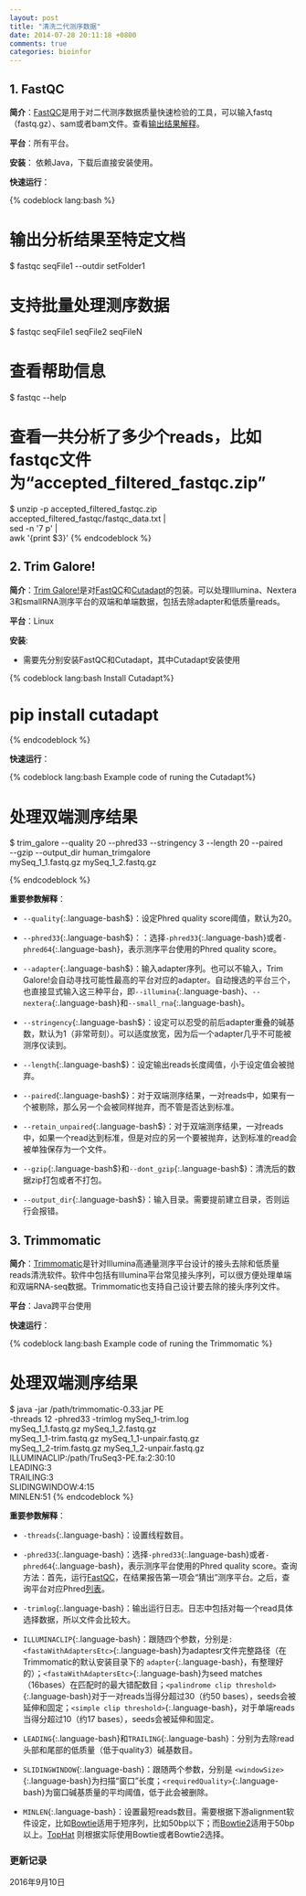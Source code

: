 ```yaml
---
layout: post
title: "清洗二代测序数据"
date: 2014-07-28 20:11:18 +0800
comments: true
categories: bioinfor
---
```


## 1. FastQC ##

**简介**：[FastQC](http://www.bioinformatics.babraham.ac.uk/projects/fastqc/)是用于对二代测序数据质量快速检验的工具，可以输入fastq（fastq.gz）、sam或者bam文件。查看[输出结果解释](http://www.bioinformatics.nl/courses/RNAseq/FastQC_Manual.pdf)。

<!--more-->

**平台**：所有平台。

**安装**： 依赖Java，下载后直接安装使用。

**快速运行**：

{% codeblock lang:bash %}
# 输出分析结果至特定文档
$ fastqc seqFile1 --outdir setFolder1

# 支持批量处理测序数据
$ fastqc seqFile1 seqFile2 seqFileN

# 查看帮助信息
$ fastqc --help

# 查看一共分析了多少个reads，比如fastqc文件为“accepted_filtered_fastqc.zip”
$ unzip -p accepted_filtered_fastqc.zip accepted_filtered_fastqc/fastqc_data.txt | \
      sed -n '7 p' | \
      awk '{print $3}'
{% endcodeblock %}

## 2. Trim Galore! ##

**简介**：[Trim Galore!](http://www.bioinformatics.babraham.ac.uk/projects/trim_galore/)是对[FastQC](http://www.bioinformatics.babraham.ac.uk/projects/fastqc/)和[Cutadapt](https://cutadapt.readthedocs.org/en/stable/installation.html)的包装。可以处理Illumina、Nextera 3和smallRNA测序平台的双端和单端数据，包括去除adapter和低质量reads。

**平台**：Linux

**安装**:

* 需要先分别安装FastQC和Cutadapt，其中Cutadapt安装使用

{% codeblock lang:bash Install Cutadapt%}
# pip install cutadapt
{% endcodeblock %}

**快速运行**：

{% codeblock lang:bash Example code of runing the Cutadapt%}
# 处理双端测序结果
$ trim_galore --quality 20 --phred33 --stringency 3 --length 20 --paired \
              --gzip --output_dir human_trimgalore \
              mySeq_1_1.fastq.gz mySeq_1_2.fastq.gz

{% endcodeblock %}

**重要参数解释**：

* `--quality`{:.language-bash$}：设定Phred quality score阈值，默认为20。

* `--phred33`{:.language-bash$}：：选择`-phred33`{:.language-bash}或者`-phred64`{:.language-bash}，表示测序平台使用的Phred quality score。

* `--adapter`{:.language-bash$}：输入adapter序列。也可以不输入，Trim Galore!会自动寻找可能性最高的平台对应的adapter。自动搜选的平台三个，也直接显式输入这三种平台，即`--illumina`{:.language-bash}、`--nextera`{:.language-bash}和`--small_rna`{:.language-bash}。

* `--stringency`{:.language-bash$}：设定可以忍受的前后adapter重叠的碱基数，默认为1（非常苛刻）。可以适度放宽，因为后一个adapter几乎不可能被测序仪读到。

* `--length`{:.language-bash$}：设定输出reads长度阈值，小于设定值会被抛弃。

* `--paired`{:.language-bash$}：对于双端测序结果，一对reads中，如果有一个被剔除，那么另一个会被同样抛弃，而不管是否达到标准。

* `--retain_unpaired`{:.language-bash$}：对于双端测序结果，一对reads中，如果一个read达到标准，但是对应的另一个要被抛弃，达到标准的read会被单独保存为一个文件。

* `--gzip`{:.language-bash$}和`--dont_gzip`{:.language-bash$}：清洗后的数据zip打包或者不打包。

* `--output_dir`{:.language-bash$}：输入目录。需要提前建立目录，否则运行会报错。


## 3. Trimmomatic ##

**简介**：[Trimmomatic](http://www.usadellab.org/cms/?page=trimmomatic)是针对Illumina高通量测序平台设计的接头去除和低质量reads清洗软件。软件中包括有Illumina平台常见接头序列，可以很方便处理单端和双端RNA-seq数据。Trimmomatic也支持自己设计要去除的接头序列文件。

**平台**：Java跨平台使用

**快速运行**：

{% codeblock lang:bash Example code of runing the Trimmomatic %}
# 处理双端测序结果
$ java -jar /path/trimmomatic-0.33.jar PE\
       -threads 12 -phred33 -trimlog mySeq_1-trim.log \
       mySeq_1_1.fastq.gz mySeq_1_2.fastq.gz \
       mySeq_1_1-trim.fastq.gz mySeq_1_1-unpair.fastq.gz \
       mySeq_1_2-trim.fastq.gz mySeq_1_2-unpair.fastq.gz \
       ILLUMINACLIP:/path/TruSeq3-PE.fa:2:30:10 \
       LEADING:3 \
       TRAILING:3 \
       SLIDINGWINDOW:4:15 \
       MINLEN:51
{% endcodeblock %}

**重要参数解释**：

* `-threads`{:.language-bash}：设置线程数目。

* `-phred33`{:.language-bash}：选择`-phred33`{:.language-bash}或者`-phred64`{:.language-bash}，表示测序平台使用的Phred quality score。查询方法：首先，运行[FastQC](http://www.bioinformatics.babraham.ac.uk/projects/fastqc/)，在结果报告第一项会“猜出”测序平台。之后，查询平台对应Phred[列表](http://en.wikipedia.org/wiki/FASTQ_format)。

* `-trimlog`{:.language-bash}：输出运行日志。日志中包括对每一个read具体选择数据，所以文件会比较大。

* `ILLUMINACLIP`{:.language-bash}：跟随四个参数，分别是`:<fastaWithAdaptersEtc>`{:.language-bash}为adaptesr文件完整路径（在Trimmomatic的默认安装目录下的 `adapter`{:.language-bash}，有整理好的）；`<fastaWithAdaptersEtc>`{:.language-bash}为seed matches（16bases）在匹配时的最大错配数目；`<palindrome clip threshold>`{:.language-bash}对于一对reads当得分超过30（约50 bases），seeds会被延伸和固定；`<simple clip threshold>`{:.language-bash}，对于单端reads当得分超过10（约17 bases），seeds会被延伸和固定。

* `LEADING`{:.language-bash}和`TRAILING`{:.language-bash}：分别为去除read头部和尾部的低质量（低于quality3）碱基数目。

* `SLIDINGWINDOW`{:.language-bash}：跟随两个参数，分别是 `<windowSize>`{:.language-bash}为扫描“窗口”长度；`<requiredQuality>`{:.language-bash}为窗口碱基质量的平均阈值，低于此会被删除。

* `MINLEN`{:.language-bash}：设置最短reads数目。需要根据下游alignment软件设定，比如[Bowtie](http://bowtie-bio.sourceforge.net/index.shtml)适用于短序列，比如50bp以下；而[Bowtie2](http://bowtie-bio.sourceforge.net/bowtie2/index.shtml)适用于50bp以上。[TopHat](http://ccb.jhu.edu/software/tophat/index.shtml) 则根据实际使用Bowtie或者Bowtie2选择。


### 更新记录 ###

2016年9月10日
